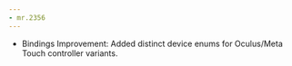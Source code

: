 ```yaml
---
- mr.2356
---
```

- Bindings Improvement: Added distinct device enums for Oculus/Meta Touch controller variants.
